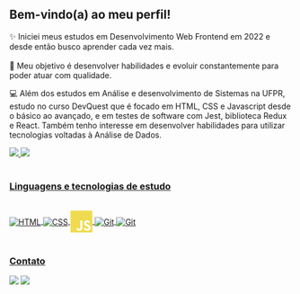 ## Bem-vindo(a) ao meu perfil! 

✨ Iniciei meus estudos em Desenvolvimento Web Frontend em 2022 e desde então busco aprender cada vez mais. <br>
<br>
🚩 Meu objetivo é desenvolver habilidades e evoluir constantemente para poder atuar com qualidade. <br>

💻 Além dos estudos em Análise e desenvolvimento de Sistemas na UFPR, estudo no curso DevQuest que é focado em HTML, CSS e Javascript desde o básico ao avançado, e em    testes de software com Jest, biblioteca Redux e React. Também tenho interesse em desenvolver habilidades para utilizar tecnologias voltadas à Análise de Dados.<br>

 <div>
  <a href="https://github.com/EmillyWolski">
  <img height="180em" src="https://github-readme-stats.vercel.app/api?username=EmillyWolski&show_icons=true&theme=radical&include_all_commits=true&count_private=true"/>
  <img height="180em" src="https://github-readme-stats.vercel.app/api/top-langs/?username=EmillyWolski&layout=compact&langs_count=6&theme=radical"/>
</div>
<br>
 
### Linguagens e tecnologias de estudo
<div style="display: inline_block"><br>
  <img align="center" title="HTML"alt="HTML" height="40"width="40" src="https://cdn.jsdelivr.net/gh/devicons/devicon/icons/html5/html5-plain-wordmark.svg">
  <img align="center" title="CSS"alt="CSS" height="40"width="40" src="https://cdn.jsdelivr.net/gh/devicons/devicon/icons/css3/css3-plain-wordmark.svg">
  <img align="center" title="Javascript" alt="Javascript" height="40"width="40" src="https://raw.githubusercontent.com/devicons/devicon/master/icons/javascript/javascript-plain.svg">
  <img align="center" title="Git"alt="Git" height="40"width="40" src="https://cdn.jsdelivr.net/gh/devicons/devicon/icons/git/git-plain-wordmark.svg" />
  <img align="center" title="Vs Code"alt="Git" height="40"width="40" src="https://cdn.jsdelivr.net/gh/devicons/devicon/icons/vscode/vscode-original-wordmark.svg" />
</div>
 
 <br>
 
### Contato
<div> 
  <a href = "mailto:emilly.wolski@gmail.com"><img src="https://img.shields.io/badge/-Gmail-%23333?style=for-the-badge&logo=gmail&logoColor=red" target="_blank"></a> 
  <a href="https://www.linkedin.com/in/emilly-wolski" target="_blank"><img src="https://img.shields.io/badge/-LinkedIn-%230077B5?style=for-the-badge&logo=linkedin&logoColor=white" target="_blank"></a> 
</div>
